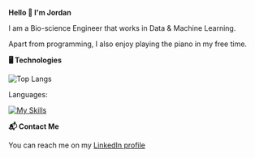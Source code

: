 **Hello 👋 I'm Jordan**

I am a Bio-science Engineer that works in Data & Machine Learning.

Apart from programming, I also enjoy playing the piano in my free time.

**🖥️ Technologies**

![Top Langs](https://github-readme-stats.vercel.app/api/top-langs/?username=jordandelbar&layout=compact&hide=jupyter%20notebook)

Languages:

[![My Skills](https://skillicons.dev/icons?i=python,rust&perline=3)](https://skillicons.dev)

**📬 Contact Me**

You can reach me on my [LinkedIn profile](https://www.linkedin.com/in/jo1988/)
<!---
jordandelbar/jordandelbar is a ✨ special ✨ repository because its `README.md` (this file) appears on your GitHub profile.
You can click the Preview link to take a look at your changes.
--->
